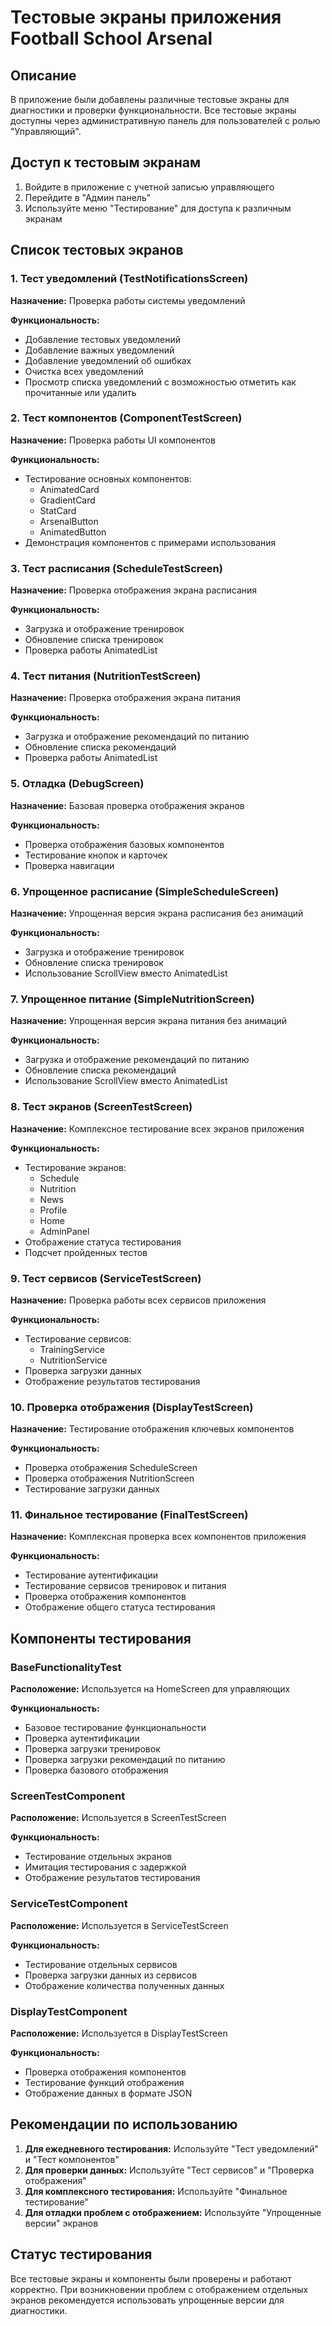 # Тестовые экраны приложения Football School Arsenal

## Описание

В приложение были добавлены различные тестовые экраны для диагностики и проверки функциональности. Все тестовые экраны доступны через административную панель для пользователей с ролью "Управляющий".

## Доступ к тестовым экранам

1. Войдите в приложение с учетной записью управляющего
2. Перейдите в "Админ панель"
3. Используйте меню "Тестирование" для доступа к различным экранам

## Список тестовых экранов

### 1. Тест уведомлений (TestNotificationsScreen)

**Назначение:** Проверка работы системы уведомлений

**Функциональность:**

- Добавление тестовых уведомлений
- Добавление важных уведомлений
- Добавление уведомлений об ошибках
- Очистка всех уведомлений
- Просмотр списка уведомлений с возможностью отметить как прочитанные или удалить

### 2. Тест компонентов (ComponentTestScreen)

**Назначение:** Проверка работы UI компонентов

**Функциональность:**

- Тестирование основных компонентов:
  - AnimatedCard
  - GradientCard
  - StatCard
  - ArsenalButton
  - AnimatedButton
- Демонстрация компонентов с примерами использования

### 3. Тест расписания (ScheduleTestScreen)

**Назначение:** Проверка отображения экрана расписания

**Функциональность:**

- Загрузка и отображение тренировок
- Обновление списка тренировок
- Проверка работы AnimatedList

### 4. Тест питания (NutritionTestScreen)

**Назначение:** Проверка отображения экрана питания

**Функциональность:**

- Загрузка и отображение рекомендаций по питанию
- Обновление списка рекомендаций
- Проверка работы AnimatedList

### 5. Отладка (DebugScreen)

**Назначение:** Базовая проверка отображения экранов

**Функциональность:**

- Проверка отображения базовых компонентов
- Тестирование кнопок и карточек
- Проверка навигации

### 6. Упрощенное расписание (SimpleScheduleScreen)

**Назначение:** Упрощенная версия экрана расписания без анимаций

**Функциональность:**

- Загрузка и отображение тренировок
- Обновление списка тренировок
- Использование ScrollView вместо AnimatedList

### 7. Упрощенное питание (SimpleNutritionScreen)

**Назначение:** Упрощенная версия экрана питания без анимаций

**Функциональность:**

- Загрузка и отображение рекомендаций по питанию
- Обновление списка рекомендаций
- Использование ScrollView вместо AnimatedList

### 8. Тест экранов (ScreenTestScreen)

**Назначение:** Комплексное тестирование всех экранов приложения

**Функциональность:**

- Тестирование экранов:
  - Schedule
  - Nutrition
  - News
  - Profile
  - Home
  - AdminPanel
- Отображение статуса тестирования
- Подсчет пройденных тестов

### 9. Тест сервисов (ServiceTestScreen)

**Назначение:** Проверка работы всех сервисов приложения

**Функциональность:**

- Тестирование сервисов:
  - TrainingService
  - NutritionService
- Проверка загрузки данных
- Отображение результатов тестирования

### 10. Проверка отображения (DisplayTestScreen)

**Назначение:** Тестирование отображения ключевых компонентов

**Функциональность:**

- Проверка отображения ScheduleScreen
- Проверка отображения NutritionScreen
- Тестирование загрузки данных

### 11. Финальное тестирование (FinalTestScreen)

**Назначение:** Комплексная проверка всех компонентов приложения

**Функциональность:**

- Тестирование аутентификации
- Тестирование сервисов тренировок и питания
- Проверка отображения компонентов
- Отображение общего статуса тестирования

## Компоненты тестирования

### BaseFunctionalityTest

**Расположение:** Используется на HomeScreen для управляющих

**Функциональность:**

- Базовое тестирование функциональности
- Проверка аутентификации
- Проверка загрузки тренировок
- Проверка загрузки рекомендаций по питанию
- Проверка базового отображения

### ScreenTestComponent

**Расположение:** Используется в ScreenTestScreen

**Функциональность:**

- Тестирование отдельных экранов
- Имитация тестирования с задержкой
- Отображение результатов тестирования

### ServiceTestComponent

**Расположение:** Используется в ServiceTestScreen

**Функциональность:**

- Тестирование отдельных сервисов
- Проверка загрузки данных из сервисов
- Отображение количества полученных данных

### DisplayTestComponent

**Расположение:** Используется в DisplayTestScreen

**Функциональность:**

- Проверка отображения компонентов
- Тестирование функций отображения
- Отображение данных в формате JSON

## Рекомендации по использованию

1. **Для ежедневного тестирования:** Используйте "Тест уведомлений" и "Тест компонентов"
2. **Для проверки данных:** Используйте "Тест сервисов" и "Проверка отображения"
3. **Для комплексного тестирования:** Используйте "Финальное тестирование"
4. **Для отладки проблем с отображением:** Используйте "Упрощенные версии" экранов

## Статус тестирования

Все тестовые экраны и компоненты были проверены и работают корректно. При возникновении проблем с отображением отдельных экранов рекомендуется использовать упрощенные версии для диагностики.
